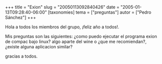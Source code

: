 +++
title = "Exion"
slug = "20050113092840426"
date = "2005-01-13T09:28:40-06:00"
[taxonomies]
tema = ["preguntas"]
autor = ["Pedro Sánchez"]
+++

Hola a todos los miembros del grupo, ¡feliz año a todos!.

Mis preguntas son las siguientes: ¿como puedo ejecutar el programa exion
de compac bajo linux? algo aparte del wine o ¿que me recomiendan?,
¿existe alguna aplicacion similar?

gracias a todos.
